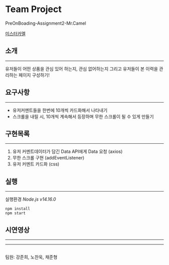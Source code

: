 # Team Project
PreOnBoading-Assignment2-Mr.Camel

[미스터카멜](https://user-images.githubusercontent.com/78126381/127735597-961b1209-0e13-4446-9f01-951f40a85b7a.jpeg)

## 소개
***
유저들이 어떤 상품을 관심 있어 하는지, 관심 없어하는지 그리고 유저들이 본 이력을 관리하는 페이지 구성하기!


## 요구사항
***
* 유저커멘트들을 한번에 10개씩 카드화해서 나타내기
* 스크롤을 내릴 시, 10개씩 계속해서 등장하며 무한 스크롤이 될 수 있게 만들기

## 구현목록
***
1. 유저 커멘트데이터가 담긴 Data API에게 Data 요청 (axios)
2. 무한 스크롤 구현 (addEventListener)
3. 유저 커멘트 카드화 (css)

## 실행
*** 
실행환경 *Node.js v14.16.0*

    npm install
    npm start

## 시연영상
***

***
##
팀원: 강준희, 노찬욱, 채준형
